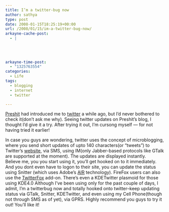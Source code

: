 ```yaml
---
title: I’m a twitter-bug now
author: sathya
type: post
date: 2008-01-15T18:25:19+00:00
url: /2008/01/15/im-a-twitter-bug-now/
arkayne-cache-post:
  - |
    
    
    
    
arkayne-time-post:
  - "1325763554"
categories:
  - Life
tags:
  - blogging
  - internet
  - twitter

---
```

[Preshit][1] had introduced me to [twitter][2] a while ago, but I&#8217;d never bothered to check it(don&#8217;t ask me why). Seeing twitter updates on Preshit&#8217;s blog, I thought I&#8217;d give it a try. After trying it out, I&#8217;m cursong myself &#8212; for not having tried it earlier!

In case you guys are wondering, twitter uses the concept of microblogging, where you send short updates of upto 140 characters(or &#8220;tweets&#8221;) to Twitter&#8217;s [website][2], via SMS, using IM(only Jabber-based protocols like GTalk are supported at the moment). The updates are displayed instantly.  
Believe me, you you start using it, you&#8217;ll get hooked on to it immediately. And you dont even have to logon to their site, you can update the status using Snitter (which uses Adobe&#8217;s [AIR][3] technology). FireFox users can also use the [TwitterFox][4] add-on. There&#8217;s even a KDETwitter plasmoid for those using KDE4.0 Although I&#8217;ve been using only for the past couple of days, I admit, I&#8217;m a twitterbug now and totally hooked onto twitter&#8211;keep updating status via GTalk, Snitter, KDETwitter, and even using my Cell Phone(though not through SMS as of yet), via GPRS. Highly recommend you guys to try it out! You&#8217;ll like it!

 [1]: http://www.preshit.net
 [2]: http://www.twitter.com
 [3]: http://labs.adobe.com/technologies/air/
 [4]: http://twitterfox.en.softonic.com/
